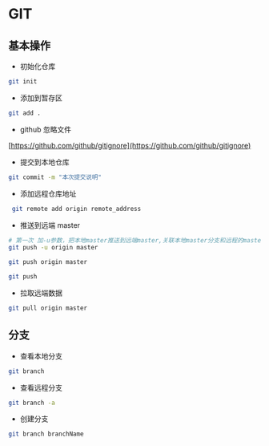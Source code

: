 # GIT

## 基本操作

* 初始化仓库 

```bash
git init
```

*  添加到暂存区

```bash
git add .
```

* github 忽略文件

[https://github.com/github/gitignore](https://github.com/github/gitignore)

* 提交到本地仓库

```bash
git commit -m "本次提交说明"
```

* 添加远程仓库地址

```bash
 git remote add origin remote_address
```

* 推送到远端 master 

```bash
# 第一次 加-u参数，把本地master推送到远端master,关联本地master分支和远程的master，简化推送或拉取命令
git push -u origin master

git push origin master

git push
```

* 拉取远端数据

```bash
git pull origin master
```

## 分支

* 查看本地分支

```bash
git branch
```

* 查看远程分支

```bash
git branch -a
```

* 创建分支

```bash
git branch branchName
```




